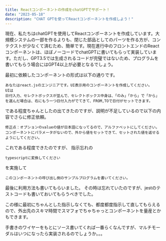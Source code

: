 ```yaml
---
title: Reactコンポーネントの作成をchatGPTでサポート！
date: "2023-05-18"
description: "CHAT GPTを使ってReactコンポーネントを作成しよう！"
---
```


現在、私たちはchatGPTを使用してReactコンポーネントを作成しています。大規模システムの一部を作るよりも、閉じた部品としてのパーツを作る方が、コンテクストが少なくて済むため、簡単です。現在進行中のフロントエンドのReactコンポーネントは、ほぼノーコードでchatGPTに書いてもらって実装しています。ただし、GPT3.5では生成されるコードが完璧ではないため、プログラムを書いてもらう場合にはGPT4以上が必要となるでしょう。

最初に依頼したコンポーネントの形式は以下の通りです。

```
あなたはreact.jsのエンジニアです。UI表示用のコンポーネントを作成してください。
UIは
日付入力、セレクトボックスが並んで、セレクトボックス中身は、「のみ」「から」で「から」を選んだ場合は、右にもう一つ日付入力がでてきて、FROM,TOで日付がセットできます。
```

である程度ちゃんとしたの出てきたのですが、説明が不足しているので以下の内容でさらに修正依頼。

```
修正点：オプションのvalueの値が日本語になってるので、アルファベットにしてください。
コンポーネントにパラメータがないので、外から値をセットできて、セットされた値を返せるようにしてください。
```

これである程度できたのですが、
指示忘れの
```
typescriptに変換してください
```
を実施して
```
このコンポーネントの呼び出し側のサンプルプログラムを書いてください。
```
最後に利用方法も書いてもらいました。
その時は忘れていたのですが、jestのテストコードも書いておいてもらうべきでした。

この様に最初にちゃんとした指示しなくても、都度都度指示して直してもらえるので、外出先のスキマ時間でスマフォでちゃちゃっとコンポーネントを量産とかもできます。

手書きのワイヤーをもとにソース書いてくれば一番らくなんですが、マルチモーダルはいつになったら実装されるのでしょうか。。。
